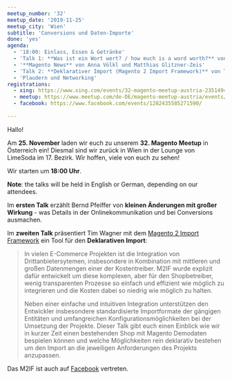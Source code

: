 ```yaml
---
meetup_number: '32'
meetup_date: '2019-11-25'
meetup_city: 'Wien'
subtitle: 'Conversions und Daten-Importe'
done: 'yes'
agenda:
  - '18:00: Einlass, Essen & Getränke'
  - 'Talk 1: **Was ist ein Wort wert? / how much is a word worth?** von Bernd Pfeiffer (Deutsch/English)'
  - '**Magento News** von Anna Völkl und Matthias Glitzner-Zeis'
  - 'Talk 2: **Deklarativer Import (Magento 2 Import Framework)** von Tim Wagner (Deutsch/English)'
  - 'Plaudern und Networking'
registrations:
  - xing: https://www.xing.com/events/32-magento-meetup-austria-2351494
  - meetup: https://www.meetup.com/de-DE/magento-meetup-austria/events/266104699/
  - facebook: https://www.facebook.com/events/1282435585271590/
 
---
```


Hallo!

Am **25. November** laden wir euch zu unserem **32. Magento Meetup** in Österreich ein! Diesmal sind wir zurück in Wien
in der Lounge von LimeSoda im 17. Bezirk. Wir hoffen, viele von euch zu sehen!

Wir starten um **18:00 Uhr**.

**Note**: the talks will be held in English or German, depending on our attendees.

Im **ersten Talk** erzählt Bernd Pfeiffer von **kleinen Änderungen mit großer Wirkung** - was Details in der
Onlinekommunikation und bei Conversions ausmachen.

Im **zweiten Talk** präsentiert Tim Wagner mit dem [Magento 2 Import Framework](https://m2if.com/) ein Tool für den
**Deklarativen Import**:

> In vielen E-Commerce Projekten ist die Integration von Drittanbietersytemen, insbesondere in Kombination mit
  mittleren und großen Datenmengen einer der Kostentreiber. M2IF wurde explizit dafür entwickelt um diese
  komplexen, aber für den Shopbetreiber, wenig transparenten Prozesse so einfach und effizient wie möglich zu
  integrieren und die Kosten dabei so niedrig wie möglich zu halten.
>
> Neben einer einfache und intuitiven Integration unterstützen den Entwickler insbesondere standardisierte
  Importformate der gängigen Entitäten und umfangreichen Konfigurationsmöglichkeiten bei der Umsetzung der
  Projekte. Dieser Talk gibt euch einen Einblick wie wir in kurzer Zeit einen bestehenden Shop mit Magento
  Demodaten bespielen können und welche Möglichkeiten rein deklarativ bestehen um den Import an die jeweiligen
  Anforderungen des Projekts anzupassen.

Das M2IF ist auch auf [Facebook](https://www.facebook.com/magento2importframework) vertreten.
